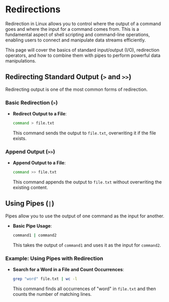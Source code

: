 # Redirections

Redirection in Linux allows you to control where the output of a command goes and where the input for a command comes from. This is a fundamental aspect of shell scripting and command-line operations, enabling users to connect and manipulate data streams efficiently.

This page will cover the basics of standard input/output (I/O), redirection operators, and how to combine them with pipes to perform powerful data manipulations.

## Redirecting Standard Output (`>` and `>>`)

Redirecting output is one of the most common forms of redirection.

### Basic Redirection (`>`)

- **Redirect Output to a File**:

    ```bash
    command > file.txt
    ```

    This command sends the output to `file.txt`, overwriting it if the file exists.

### Append Output (`>>`)

- **Append Output to a File**:

    ```bash
    command >> file.txt
    ```

    This command appends the output to `file.txt` without overwriting the existing content.

## Using Pipes (`|`)

Pipes allow you to use the output of one command as the input for another.

- **Basic Pipe Usage**:

    ```bash
    command1 | command2
    ```

    This takes the output of `command1` and uses it as the input for `command2`.

### Example: Using Pipes with Redirection

- **Search for a Word in a File and Count Occurrences**:

    ```bash
    grep "word" file.txt | wc -l
    ```

    This command finds all occurrences of "word" in `file.txt` and then counts the number of matching lines.

